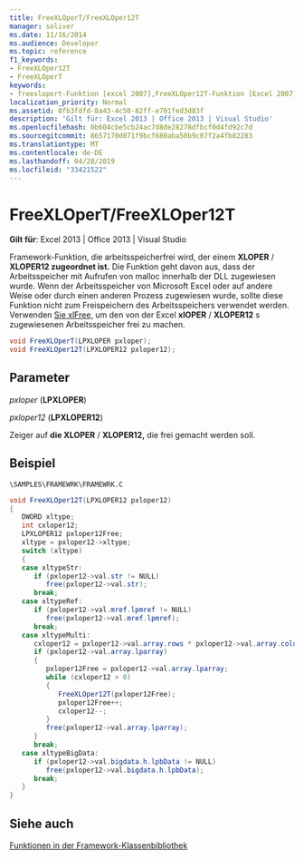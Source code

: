 ```yaml
---
title: FreeXLOperT/FreeXLOper12T
manager: soliver
ms.date: 11/16/2014
ms.audience: Developer
ms.topic: reference
f1_keywords:
- FreeXLOper12T
- FreeXLOperT
keywords:
- freexlopert-Funktion [excel 2007],FreeXLOper12T-Funktion [Excel 2007]
localization_priority: Normal
ms.assetid: 8fb3fdfd-8a43-4c50-82ff-e701fed3d83f
description: 'Gilt für: Excel 2013 | Office 2013 | Visual Studio'
ms.openlocfilehash: 0b604cbe5cb24ac7d8de28278dfbcf0d4fd92c7d
ms.sourcegitcommit: 8657170d071f9bcf680aba50b9c07f2a4fb82283
ms.translationtype: MT
ms.contentlocale: de-DE
ms.lasthandoff: 04/28/2019
ms.locfileid: "33421522"
---
```

# <a name="freexlopertfreexloper12t"></a>FreeXLOperT/FreeXLOper12T

 **Gilt für**: Excel 2013 | Office 2013 | Visual Studio 
  
Framework-Funktion, die arbeitsspeicherfrei wird, der einem **XLOPER** /  **XLOPER12 zugeordnet ist.** Die Funktion geht davon aus, dass der Arbeitsspeicher mit Aufrufen von malloc innerhalb der DLL zugewiesen wurde. Wenn der Arbeitsspeicher von Microsoft Excel oder auf andere Weise oder durch einen anderen Prozess zugewiesen wurde, sollte diese Funktion nicht zum Freispeichern des Arbeitsspeichers verwendet werden. Verwenden [Sie xlFree,](xlfree.md) um den von der Excel **xlOPER** /  **XLOPER12** s zugewiesenen Arbeitsspeicher frei zu machen. 
  
```cs
void FreeXLOperT(LPXLOPER pxloper);
void FreeXLOper12T(LPXLOPER12 pxloper12);
```

## <a name="parameters"></a>Parameter

 _pxloper_ (**LPXLOPER**)
  
 _pxloper12_ (**LPXLOPER12**)
  
Zeiger auf **die XLOPER** /  **XLOPER12,** die frei gemacht werden soll. 
  
## <a name="example"></a>Beispiel

 `\SAMPLES\FRAMEWRK\FRAMEWRK.C`
  
```cs
void FreeXLOper12T(LPXLOPER12 pxloper12)
{
   DWORD xltype;
   int cxloper12;
   LPXLOPER12 pxloper12Free;
   xltype = pxloper12->xltype;
   switch (xltype)
   {
   case xltypeStr:
      if (pxloper12->val.str != NULL)
         free(pxloper12->val.str);
      break;
   case xltypeRef:
      if (pxloper12->val.mref.lpmref != NULL)
         free(pxloper12->val.mref.lpmref);
      break;
   case xltypeMulti:
      cxloper12 = pxloper12->val.array.rows * pxloper12->val.array.columns;
      if (pxloper12->val.array.lparray)
      {
         pxloper12Free = pxloper12->val.array.lparray;
         while (cxloper12 > 0)
         {
            FreeXLOper12T(pxloper12Free);
            pxloper12Free++;
            cxloper12--;
         }
         free(pxloper12->val.array.lparray);
      }
      break;
   case xltypeBigData:
      if (pxloper12->val.bigdata.h.lpbData != NULL)
         free(pxloper12->val.bigdata.h.lpbData);
      break;
   }
}
```

## <a name="see-also"></a>Siehe auch



[Funktionen in der Framework-Klassenbibliothek](functions-in-the-framework-library.md)

